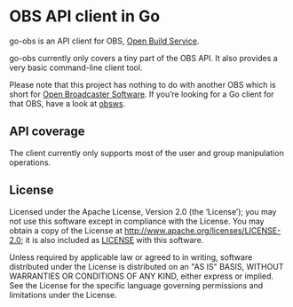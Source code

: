 OBS API client in Go
====================

go-obs is an API client for OBS, [Open Build Service][].

go-obs currently only covers a tiny part of the OBS API. It also provides a
very basic command-line client tool.

Please note that this project has nothing to do with another OBS which is
short for [Open Broadcaster Software][]. If you’re looking for a Go client
for that OBS, have a look at [obsws][].

API coverage
------------

The client currently only supports most of the user and group manipulation operations.

License
-------

Licensed under the Apache License, Version 2.0 (the ‘License’);
you may not use this software except in compliance with the License.
You may obtain a copy of the License at <http://www.apache.org/licenses/LICENSE-2.0>;
it is also included as [LICENSE](./LICENSE) with this software.

Unless required by applicable law or agreed to in writing, software
distributed under the License is distributed on an "AS IS" BASIS,
WITHOUT WARRANTIES OR CONDITIONS OF ANY KIND, either express or implied.
See the License for the specific language governing permissions and
limitations under the License.

[Open Build Service]: https://openbuildservice.org/
[Open Broadcaster Software]: https://obsproject.com/
[obsws]: https://github.com/christopher-dG/go-obs-websocket
